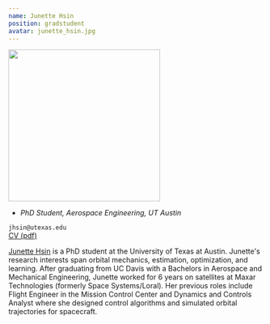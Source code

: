 ```yaml
---
name: Junette Hsin
position: gradstudent
avatar: junette_hsin.jpg
---
```


<img width="300" src="{{site.baseurl}}/images/people/{{page.avatar}}" data-action="zoom">

- _PhD Student, Aerospace Engineering, UT Austin_<br>

<i class="fa fa-envelope-o"></i> `jhsin@utexas.edu`<br>
<i class="fa fa-newspaper-o"></i> [CV (pdf)](/documents/JunetteHsinCV.pdf)

<!-- **Office**<br>
Anna Hiss Gym 2.204<br>
2501 Wichita St,
Austin, TX 78712 -->

[Junette Hsin](https://www.linkedin.com/in/junette-hsin/) is a PhD student at the University of Texas at Austin. Junette's research interests span orbital mechanics, estimation, optimization, and learning. After graduating from UC Davis with a Bachelors in Aerospace and Mechanical Engineering, Junette worked for 6 years on satellites at Maxar Technologies (formerly Space Systems/Loral). Her previous roles include Flight Engineer in the Mission Control Center and Dynamics and Controls Analyst where she designed control algorithms and simulated orbital trajectories for spacecraft. 

